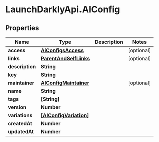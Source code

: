 # LaunchDarklyApi.AIConfig

## Properties

Name | Type | Description | Notes
------------ | ------------- | ------------- | -------------
**access** | [**AiConfigsAccess**](AiConfigsAccess.md) |  | [optional] 
**links** | [**ParentAndSelfLinks**](ParentAndSelfLinks.md) |  | [optional] 
**description** | **String** |  | 
**key** | **String** |  | 
**maintainer** | [**AIConfigMaintainer**](AIConfigMaintainer.md) |  | [optional] 
**name** | **String** |  | 
**tags** | **[String]** |  | 
**version** | **Number** |  | 
**variations** | [**[AIConfigVariation]**](AIConfigVariation.md) |  | 
**createdAt** | **Number** |  | 
**updatedAt** | **Number** |  | 


